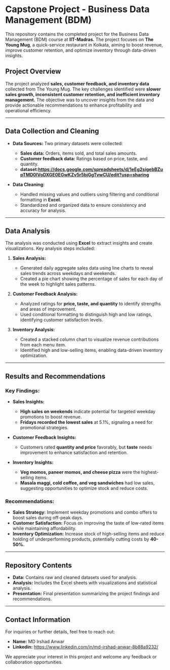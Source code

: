 # Capstone Project - Business Data Management (BDM)  
This repository contains the completed project for the Business Data Management (BDM) course at **IIT-Madras.** The project focuses on **The Young Mug**, a quick-service restaurant in Kolkata, aiming to boost revenue, improve customer retention, and optimize inventory through data-driven insights.

## Project Overview  
The project analyzed **sales, customer feedback, and inventory data** collected from The Young Mug. The key challenges identified were **slower sales growth, inconsistent customer retention, and inefficient inventory management.** The objective was to uncover insights from the data and provide actionable recommendations to enhance profitability and operational efficiency.

---

## Data Collection and Cleaning  
- **Data Sources:** Two primary datasets were collected:  
  - **Sales data:** Orders, items sold, and total sales amounts.  
  - **Customer feedback data:** Ratings based on price, taste, and quantity.
  - **dataset:https://docs.google.com/spreadsheets/d/1eEg2sigebBZupTMD0lVoDXGE0EGwKZv5r5bjGgTvwCU/edit?usp=sharing**

- **Data Cleaning:**  
  - Handled missing values and outliers using filtering and conditional formatting in **Excel.**  
  - Standardized and organized data to ensure consistency and accuracy for analysis.

---

## Data Analysis  
The analysis was conducted using **Excel** to extract insights and create visualizations. Key analysis steps included:  
1. **Sales Analysis:**  
   - Generated daily aggregate sales data using line charts to reveal sales trends across weekdays and weekends.  
   - Created a pie chart showing the percentage of sales for each day of the week to highlight sales patterns.  

2. **Customer Feedback Analysis:**  
   - Analyzed ratings for **price, taste, and quantity** to identify strengths and areas of improvement.  
   - Used conditional formatting to distinguish high and low ratings, identifying customer satisfaction levels.  

3. **Inventory Analysis:**  
   - Created a stacked column chart to visualize revenue contributions from each menu item.  
   - Identified high and low-selling items, enabling data-driven inventory optimization.

---

## Results and Recommendations  

### Key Findings:  
- **Sales Insights:**  
  - **High sales on weekends** indicate potential for targeted weekday promotions to boost revenue.  
  - **Fridays recorded the lowest sales** at 5.1%, signaling a need for promotional strategies.  

- **Customer Feedback Insights:**  
  - Customers rated **quantity and price** favorably, but **taste** needs improvement to enhance satisfaction and retention.  

- **Inventory Insights:**  
  - **Veg momos, paneer momos, and cheese pizza** were the highest-selling items.  
  - **Masala maggi, cold coffee, and veg sandwiches** had low sales, suggesting opportunities to optimize stock and reduce costs.  

### Recommendations:  
- **Sales Strategy:** Implement weekday promotions and combo offers to boost sales during off-peak days.  
- **Customer Satisfaction:** Focus on improving the taste of low-rated items while maintaining affordability.  
- **Inventory Optimization:** Increase stock of high-selling items and reduce holding of underperforming products, potentially cutting costs by **40-50%.**  

---

## Repository Contents  
- **Data:** Contains raw and cleaned datasets used for analysis.  
- **Analysis:** Includes the Excel sheets with visualizations and statistical analysis.  
- **Presentation:** Final presentation summarizing the project findings and recommendations.  

---

## Contact Information  
For inquiries or further details, feel free to reach out:  
- **Name:** MD Irshad Anwar  
- **Linkedin:** https://www.linkedin.com/in/md-irshad-anwar-8b88a9232/

We appreciate your interest in this project and welcome any feedback or collaboration opportunities.  
